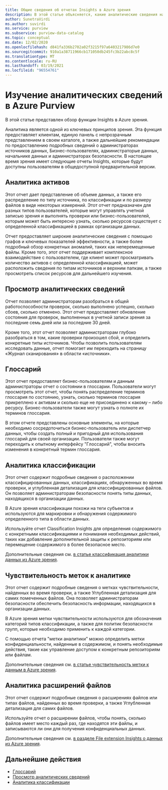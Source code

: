 ```yaml
---
title: Общие сведения об отчетах Insights в Azure зрения
description: В этой статье объясняется, какие аналитические сведения находятся в Azure зрения.
author: SunetraVirdi
ms.author: suvirdi
ms.service: purview
ms.subservice: purview-data-catalog
ms.topic: conceptual
ms.date: 12/02/2020
ms.openlocfilehash: d841fa336b2702a02f3215f97a6403217986d7e0
ms.sourcegitcommit: 910a1a38711966cb171050db245fc3b22abc8c5f
ms.translationtype: MT
ms.contentlocale: ru-RU
ms.lasthandoff: 03/19/2021
ms.locfileid: "96554761"
---
```

# <a name="understand-insights-in-azure-purview"></a>Изучение аналитических сведений в Azure Purview

В этой статье представлен обзор функции Insights в Azure зрения.

Аналитика является одной из ключевых принципов зрения. Эта функция предоставляет клиентам, единую панель с непрозрачным представлением в своем каталоге, а также дальнейшие рекомендации по предоставлению подробных сведений о администраторах источников данных, Бизнес-пользователях, администраторые данных, начальнике данных и администраторах безопасности. В настоящее время зрения имеет следующие отчеты Insights, которые будут доступны пользователям в общедоступной предварительной версии.

## <a name="asset-insights"></a>Аналитика активов

Этот отчет дает представление об объеме данных, а также его распределение по типу источника, по классификации и по размеру файлов в виде некоторых измерений. Этот отчет предназначен для разных типов пользователей, которые могут управлять учетной записью зрения и выполнять проверки или бизнес-пользователей, которым может быть интересно узнать, сколько ресурсов существует с определенной классификацией в рамках организации данных. 

Отчет предоставляет широкие аналитические сведения с помощью графов и ключевых показателей эффективности, а также более подробный обзор конкретных аномалий, таких как неперемещенные файлы. Кроме того, этот отчет поддерживает комплексное взаимодействие с пользователем, где клиент может просматривать количество активов с определенной классификацией, может расположить сведения по типам источников и верхним папкам, а также просмотреть список ресурсов для дальнейшего изучения.

## <a name="scan-insights"></a>Просмотр аналитических сведений

Отчет позволяет администраторам разобраться в общей работоспособности проверок, сколько выполнено успешно, сколько сбоев, сколько отменено. Этот отчет предоставляет обновление состояния для проверок, выполненных в учетной записи зрения за последние семь дней или за последние 30 дней.

Кроме того, этот отчет позволяет администраторам глубоко разобраться в том, какие проверки произошел сбой, и определить конкретные типы источников. Чтобы позволить пользователям исследовать данные, отчет помогает им переходить на страницу «Журнал сканирования» в области «источники».

## <a name="glossary-insights"></a>Глоссарий

Этот отчет предоставляет бизнес-пользователям и данным администраторы отчет о состоянии в глоссарии. Пользователи могут просмотреть этот отчет, чтобы понять распределение терминов глоссария по состоянию, узнать, сколько терминов глоссария прикреплено к активам и сколько еще не присоединено к какому – либо ресурсу. Бизнес-пользователи также могут узнать о полноте их терминов глоссария. 

В этом отчете представлены основные элементы, на которые необходимо сосредоточиться бизнес-пользователь или диспетчер данных, чтобы создать полный и пригодный для использования глоссарий для своей организации. Пользователи также могут переходить к опытному интерфейсу "Глоссарий", чтобы вносить изменения в конкретный термин глоссария.

## <a name="classification-insights"></a>Аналитика классификации

Этот отчет содержит подробные сведения о расположении классифицированных данных, классификациях, обнаруженных во время проверки, и углубленная детализация для классифицированных файлов. Он позволяет администраторам безопасности понять типы данных, находящихся в организации данных. 

В Azure зрения классификации похожи на теги субъектов и используются для маркировки и обнаружения содержимого определенного типа в области данных.

Используйте отчет Classification Insights для определения содержимого с конкретными классификациями и понимания необходимых действий, таких как добавление дополнительной защиты к репозиториям или перемещение содержимого в более безопасное место.

Дополнительные сведения см. [в статье классификация аналитики данных из Azure зрения](classification-insights.md).

## <a name="sensitivity-labeling-insights"></a>Чувствительность меток к аналитике

Этот отчет содержит подробные сведения о метках чувствительности, найденных во время проверки, а также Углубленная детализация для самих помеченных файлов. Она позволяет администраторам безопасности обеспечить безопасность информации, находящихся в организации данных. 

В Azure зрения метки чувствительности используются для обозначения категорий типов классификации, а также для политик безопасности групп, которые необходимо применить к каждой категории.

С помощью отчета "метки аналитики" можно определить метки конфиденциальности, найденные в содержимом, и понять необходимые действия, такие как управление доступом к конкретным репозиториям или файлам.

Дополнительные сведения см. [в статье чувствительность метки к данным в Azure зрения](sensitivity-insights.md).

## <a name="file-extension-insights"></a>Аналитика расширений файлов

Этот отчет содержит подробные сведения о расширениях файлов или типах файлов, найденных во время проверки, а также Углубленная детализация для самих файлов. 

Используйте отчет о расширении файлов, чтобы понять, сколько файлов имеет место каждый раз, где находятся эти файлы, и записываются ли они для получения конфиденциальных данных.

Дополнительные сведения см. [в разделе File extension Insights о данных из Azure зрения](file-extension-insights.md).

## <a name="next-steps"></a>Дальнейшие действия

* [Глоссарий](glossary-insights.md)
* [Просмотр аналитических сведений](scan-insights.md)
* [Аналитика классификации](./classification-insights.md)